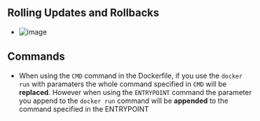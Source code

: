 ## Rolling Updates and Rollbacks

- ![image](https://user-images.githubusercontent.com/64038272/226172819-cb4bde84-008d-4cbd-af3e-9f959e706850.png)

## Commands

- When using the `CMD` command in the Dockerfile, if you use the `docker run` with paramaters the whole command specified in `CMD` will be **replaced**. However when using the `ENTRYPOINT` command the parameter you append to the `docker run` command will be **appended** to the command specified in the ENTRYPOINT 
